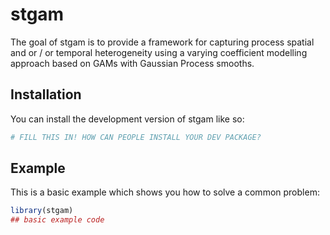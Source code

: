 
# stgam

<!-- badges: start -->
<!-- badges: end -->

The goal of stgam is to provide a framework for capturing process spatial and or / or temporal heterogeneity using a varying coefficient modelling approach based on GAMs with Gaussian Process smooths.  

## Installation

You can install the development version of stgam like so:

``` r
# FILL THIS IN! HOW CAN PEOPLE INSTALL YOUR DEV PACKAGE?
```

## Example

This is a basic example which shows you how to solve a common problem:

``` r
library(stgam)
## basic example code
```


